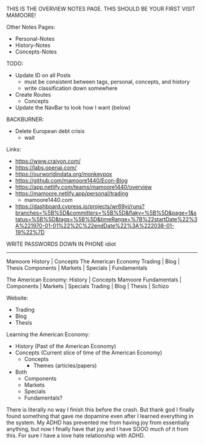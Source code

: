 THIS IS THE OVERVIEW NOTES PAGE. THIS SHOULD BE YOUR FIRST VISIT MAMOORE!

Other Notes Pages:
- Personal-Notes
- History-Notes
- Concepts-Notes

TODO:
- Update ID on all Posts
  - must be consistent between tags, personal, concepts, and history
  - write classification down somewhere
- Create Routes 
  - Concepts
- Update the NavBar to look how I want (below)

BACKBURNER:

- Delete European debt crisis
  - wait

Links:
- https://www.craiyon.com/
- https://labs.openai.com/
- https://ourworldindata.org/monkeypox
- https://github.com/mamoore1440/Econ-Blog
- https://app.netlify.com/teams/mamoore1440/overview
- https://mamoore.netlify.app/personal/trading
  - mamoore1440.com
- https://dashboard.cypress.io/projects/wr69yi/runs?branches=%5B%5D&committers=%5B%5D&flaky=%5B%5D&page=1&status=%5B%5D&tags=%5B%5D&timeRange=%7B%22startDate%22%3A%221970-01-01%22%2C%22endDate%22%3A%222038-01-19%22%7D

WRITE PASSWORDS DOWN IN PHONE idiot

-----------------------------------------------------------------

Mamoore                                                             History | Concepts The American Economy
Trading | Blog | Thesis                                      Components | Markets | Specials | Fundamentals


The American Economy: History | Concepts                                                            Mamoore
Fundamentals | Components | Markets | Specials                             Trading | Blog | Thesis | Schizo


Website: 
- Trading
- Blog
- Thesis

Learning the American Economy: 
- History (Past of the American Economy)
- Concepts (Current slice of time of the American Economy)
  - Concepts
    - Themes (articles/papers)
- Both
  - Components
  - Markets
  - Specials
  - Fundamentals?

There is literally no way I finish this before the crash. But thank god I finally found something that gave me dopamine even after I learned everything in the system. My ADHD has prevented me from having joy from essentially anything, but now I finally have that joy and I have SOOO much of it from this. For sure I have a love hate relationship with ADHD.